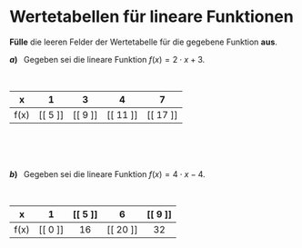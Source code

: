 <!--
version:  0.0.1

language: de

@style
input {
    text-align: center;
}

.flex-container {
    display: flex;
    flex-wrap: wrap;
    align-items: stretch;
    gap: 20px;
}

.flex-child {
    flex: 1;
    min-width: 350px;
    margin-right: 20px;
}

@media (max-width: 400px) {
    .flex-child {
        flex: 100%;
        margin-right: 0;
    }
}
@end

formula: \carry   \textcolor{red}{\scriptsize #1}
formula: \digit   \rlap{\carry{#1}}\phantom{#2}#2
formula: \permil  \text{‰}

import: https://raw.githubusercontent.com/LiaTemplates/Tikz-Jax/main/README.md

script: https://cdn.jsdelivr.net/gh/LiaTemplates/Tikz-Jax@main/dist/index.js


tags: lineare Funktionen, sehr leicht, sehr niedrig, Angeben

comment: Fülle Wertetabellen für lineare Funktionen aus.

author: Martin Lommatzsch

-->




# Wertetabellen für lineare Funktionen



**Fülle** die leeren Felder der Wertetabelle für die gegebene Funktion **aus**.



<section class="flex-container">

<div class="flex-child">

__$a)\;\;$__ Gegeben sei die lineare Funktion $f(x) = 2 \cdot x + 3$. 

<br>

|   x   |    1     |     3    |    4     |     7    |
| :---: | :------: | :------: | :------: | :------: |
|  f(x) | [[  5 ]] | [[  9 ]] | [[ 11 ]] | [[ 17 ]] |

<br>
<br>
<br>

</div>


<div class="flex-child">

__$b)\;\;$__ Gegeben sei die lineare Funktion $f(x) = 4 \cdot x - 4$. 

<br>

|   x   |    1     | [[  5 ]] |     6    | [[  9 ]] |
| :---: | :------: | :------: | :------: | :------: |
|  f(x) | [[  0 ]] |    16    | [[ 20 ]] |    32    |

<br>
<br>
<br>

</div>

</section>